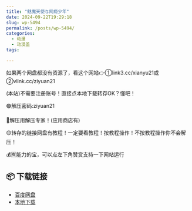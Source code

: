 ```yaml
---
title: "魅魔天使与网瘾少年"
date: 2024-09-22T19:29:18
slug: wp-5494
permalink: /posts/wp-5494/
categories:
  - 动漫
  - 动漫盖
tags:

---
```


如果两个网盘都没有资源了，看这个网站👉①link3.cc/xianyu21或②vlink.cc/ziyuan21

(本站)不需要注册账号！直接点本地下载转存OK？懂吧！

🟢解压密码:ziyuan21

🔵解压用解压专家！(应用商店有)

🟡转存的链接网盘有教程！一定要看教程！按教程操作！不按教程操作你不会解压！

💰🈶能力的宝，可以点左下角赞赏支持一下网站运行

## 📦 下载链接
- [百度网盘](https://blziyuan21.com/pay-download/5494?key=6dcb44018b&down_id=0)
- [本地下载](https://blziyuan21.com/pay-download/5494?key=6dcb44018b&down_id=1)

